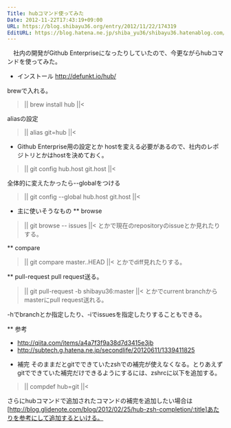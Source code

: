 ```yaml
---
Title: hubコマンド使ってみた
Date: 2012-11-22T17:43:19+09:00
URL: https://blog.shibayu36.org/entry/2012/11/22/174319
EditURL: https://blog.hatena.ne.jp/shiba_yu36/shibayu36.hatenablog.com/atom/entry/12704830469095839184
---
```


　社内の開発がGithub Enterpriseになったりしていたので、今更ながらhubコマンドを使ってみた。

* インストール
http://defunkt.io/hub/

brewで入れる。
>||
brew install hub
||<

aliasの設定
>||
alias git=hub
||<

* Github Enterprise用の設定とか
hostを変える必要があるので、社内のレポジトリとかはhostを決めておく。
>||
git config hub.host git.host
||<

全体的に変えたかったら--globalをつける
>||
git config --global hub.host git.host
||<


* 主に使いそうなもの
** browse
>||
git browse -- issues
||<
とかで現在のrepositoryのissueとか見れたりする。

** compare
>||
git compare master..HEAD
||<
とかでdiff見れたりする。

** pull-request
pull request送る。

>||
git pull-request -b shibayu36:master
||<
とかでcurrent branchからmasterにpull request送れる。

-hでbranchとか指定したり、-iでissuesを指定したりすることもできる。

** 参考
- http://qiita.com/items/a4a7f3f9a38d7d3415e3jb
- http://subtech.g.hatena.ne.jp/secondlife/20120611/1339411825


* 補完
そのままだとgitでできていたzshでの補完が使えなくなる。とりあえずgitでできていた補完だけできるようにするには、zshrcに以下を追加する。
>||
compdef hub=git
||<

さらにhubコマンドで追加されたコマンドの補完を追加したい場合は[http://blog.glidenote.com/blog/2012/02/25/hub-zsh-completion/:title]あたりを参考にして追加するといける。
